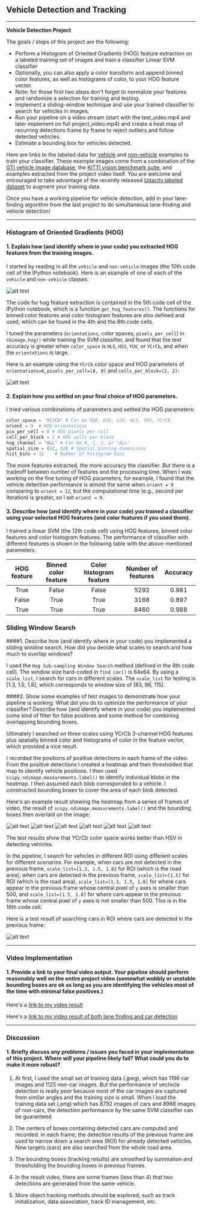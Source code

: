 ## Vehicle Detection and Tracking

---

**Vehicle Detection Project**

The goals / steps of this project are the following:

* Perform a Histogram of Oriented Gradients (HOG) feature extraction on a labeled training set of images and train a classifier Linear SVM classifier
* Optionally, you can also apply a color transform and append binned color features, as well as histograms of color, to your HOG feature vector. 
* Note: for those first two steps don't forget to normalize your features and randomize a selection for training and testing.
* Implement a sliding-window technique and use your trained classifier to search for vehicles in images.
* Run your pipeline on a video stream (start with the test_video.mp4 and later implement on full project_video.mp4) and create a heat map of recurring detections frame by frame to reject outliers and follow detected vehicles.
* Estimate a bounding box for vehicles detected.


Here are links to the labeled data for [vehicle](https://s3.amazonaws.com/udacity-sdc/Vehicle_Tracking/vehicles.zip) and [non-vehicle](https://s3.amazonaws.com/udacity-sdc/Vehicle_Tracking/non-vehicles.zip) examples to train your classifier.  These example images come from a combination of the [GTI vehicle image database](http://www.gti.ssr.upm.es/data/Vehicle_database.html), the [KITTI vision benchmark suite](http://www.cvlibs.net/datasets/kitti/), and examples extracted from the project video itself.   You are welcome and encouraged to take advantage of the recently released [Udacity labeled dataset](https://github.com/udacity/self-driving-car/tree/master/annotations) to augment your training data.

Once you have a working pipeline for vehicle detection, add in your lane-finding algorithm from the last project to do simultaneous lane-finding and vehicle detection!


[//]: # (Image References)
[image1]: ./examples/car_not_car.png
[image2]: ./examples/HOG_example.jpg

[image31]: ./output_images/heatmap.png
[image32]: ./output_images/heatmap2.png
[image33]: ./output_images/heatmap3.png
[image34]: ./output_images/heatmap4.png
[image35]: ./output_images/heatmap5.png
[image36]: ./output_images/heatmap6.png
[image37]: ./output_images/heatmap6_furthersearch.png

[image5]: ./examples/bboxes_and_heat.png
[image6]: ./examples/labels_map.png
[image7]: ./examples/output_bboxes.png
[video1]: ./project_video.mp4

 

---


### Histogram of Oriented Gradients (HOG)

#### 1. Explain how (and identify where in your code) you extracted HOG features from the training images.

I started by reading in all the `vehicle` and `non-vehicle` images (the 10th code cell of the IPython notebook).  Here is an example of one of each of the `vehicle` and `non-vehicle` classes:

![alt text][image1]

The code for hog feature extraction is contained in the 5th code cell of the IPython notebook, which is a function `get_hog_features()`. The functions for binned color features and color histogram features are also defined and used, which can be found in the 4th and the 8th code cells. 

I tuned the parameters (`orientations`, color spaces, `pixels_per_cell`) in `skimage.hog()` while training the SVM classifier, and found that the test accuracy is greater when `color_space` is `HLS`, `HSV`, `YUV`, or `YCrCb`, and when the `orientations` is large.

Here is an example using the `YCrCb` color space and HOG parameters of `orientations=8`, `pixels_per_cell=(8, 8)` and `cells_per_block=(2, 2)`:


![alt text][image2]

#### 2. Explain how you settled on your final choice of HOG parameters.

I tried various combinations of parameters and settled the HOG parameters:

```python
color_space = 'YCrCb' # Can be RGB, HSV, LUV, HLS, YUV, YCrCb
orient = 9  # HOG orientations
pix_per_cell = 8 # HOG pixels per cell
cell_per_block = 2 # HOG cells per block
hog_channel = "ALL" # Can be 0, 1, 2, or "ALL"
spatial_size = (32, 32) # Spatial binning dimensions
hist_bins = 32    # Number of histogram bins
```

The more features extracted, the more accuracy the classifier. But there is a tradeoff between number of features and the processing time. When I was working on the fine tuning of HOG parameters, for example, I found that the vehicle detection performance is almost the same when `orient = 9` comparing to `orient = 12`, but the computational time (e.g., second per iteration) is greater, so I set `orient = 9`.


#### 3. Describe how (and identify where in your code) you trained a classifier using your selected HOG features (and color features if you used them).

I trained a linear SVM (the 12th code cell) using HOG features, binned color features and color histogram features. The performance of classifier with different features is shown in the following table with the above-mentioned parameters.


| HOG feature   | Binned color feature   | Color histogram feature  | Number of features  | Accuracy |
| :-----------: |:----------:|:--------:|:---------:| :-----:|
| True      | False | False | 5292 |  0.981 |
| False      | True      |   True | 3168  | 0.897 |
| True | True      |   True | 8460 |  0.988 |

### Sliding Window Search

####1. Describe how (and identify where in your code) you implemented a sliding window search.  How did you decide what scales to search and how much to overlap windows?

I used the `Hog Sub-sampling Window Search` method (defined in the 8th code cell). The window size hard-coded in `find_car()` is 64x64. By using a `scale_list`, I search for cars in different scales. The `scale_list` for testing is [1.3, 1.5, 1.8], which corresponds to window size of [83, 96, 115].

####2. Show some examples of test images to demonstrate how your pipeline is working.  What did you do to optimize the performance of your classifier? Describe how (and identify where in your code) you implemented some kind of filter for false positives and some method for combining overlapping bounding boxes.


Ultimately I searched on three scales using YCrCb 3-channel HOG features plus spatially binned color and histograms of color in the feature vector, which provided a nice result. 

I recorded the positions of positive detections in each frame of the video.  From the positive detections I created a heatmap and then thresholded that map to identify vehicle positions.  I then used `scipy.ndimage.measurements.label()` to identify individual blobs in the heatmap.  I then assumed each blob corresponded to a vehicle.  I constructed bounding boxes to cover the area of each blob detected.

Here's an example result showing the heatmap from a series of frames of video, the result of `scipy.ndimage.measurements.label()` and the bounding boxes then overlaid on the image:

![alt text][image31]
![alt text][image32]
![alt text][image33]
![alt text][image34]
![alt text][image35]
![alt text][image36]

The test results show that YCrCb color space works better than HSV in detecting vehicles.

In the pipeline, I search for vehicles in different ROI using different scales for different scenarios. For example, when cars are not detected in the previous frame, `scale_list=[1.3, 1.5, 1.8]` for ROI (which is the road area); when cars are detected in the previous frame, `scale_list=[1.5]` for ROI (which is the road area), `scale_list=[1.3, 1.5, 1.8]` for where cars appear in the previous frame whose central pixel of `y` axes is smaller than 500, and `scale_list=[1.5, 1.8]` for where cars appear in the previous frame whose central pixel of `y` axes is not smaller than 500. This is in the 16th code cell.

Here is a test result of searching cars in ROI where cars are detected in the previous frame:

![alt text][image37]

---

### Video Implementation

#### 1. Provide a link to your final video output.  Your pipeline should perform reasonably well on the entire project video (somewhat wobbly or unstable bounding boxes are ok as long as you are identifying the vehicles most of the time with minimal false positives.)

Here's a [link to my video result](https://youtu.be/77DjaYa5k-E)

Here's a [link to my video result of both lane finding and car detection](https://youtu.be/V1aF9ymvK5Q)



---

### Discussion

#### 1. Briefly discuss any problems / issues you faced in your implementation of this project.  Where will your pipeline likely fail?  What could you do to make it more robust?

1. At first, I used the small set of training data (.jpeg), which has 1196 car images and 1125 non-car images. But the performance of vechicle detection is really poor because most of the car images are captured from similar angles and the training size is small. When I load the training data set (.png) which has 8792 images of cars and 8968 images of non-cars, the detection performance by the same SVM classifier can be guaranteed.

2. The centers of boxes containing detected cars are computed and recorded. In each frame, the detection results of the previous frame are used to narrow down a search area (ROI) for already detected vehicles. New targets (cars) are also searched from the whole road area.

3. The bounding boxes (tracking results) are smoothed by summation and thresholding the bounding boxes in previous frames.

4. In the result video, there are some frames (less than 4) that two detections are generated from the same vehicle. 

5. More object tracking methods should be explored, such as track initialization, data association, track ID management, etc. 




